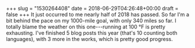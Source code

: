 +++
slug = "1530264408"
date = 2018-06-29T04:26:48+00:00
draft = false
+++
It just occurred to me nearly half of 2018 has passed. So far I'm a bit behind the pace on my 1000-mile goal, with only 340 miles so far. I totally blame the weather on this one---running at 100 °F is pretty exhausting. I've finished 5 blog posts this year (that's 10 counting both languages), with 3 more in the works, which is pretty good progress.